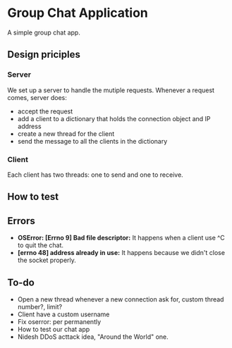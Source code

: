 # Group Chat Application

A simple group chat app.

## Design priciples
### Server
We set up a server to handle the mutiple requests.
Whenever a request comes, server does:
- accept the request
- add a client to a dictionary that holds the connection object and IP address
- create a new thread for the client
- send the message to all the clients in the dictionary

### Client
Each client has two threads: one to send and one to receive.

## How to test

## Errors
- **OSError: [Errno 9] Bad file descriptor:** It happens when a client use ^C to quit the chat.
- **[errno 48] address already in use:** It happens because we didn't close the socket properly.

## To-do
- Open a new thread whenever a new connection ask for, custom thread number?, limit?
- Client have a custom username
- Fix oserror: per permanently
- How to test our chat app
- Nidesh DDoS acttack idea, "Around the World" one.
